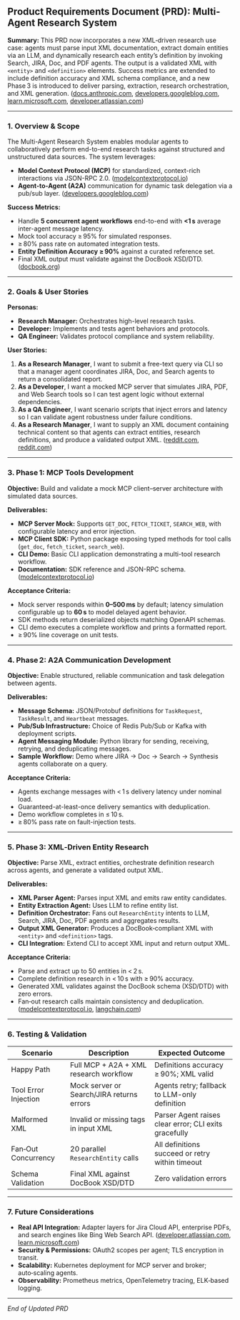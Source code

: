 ## Product Requirements Document (PRD): Multi-Agent Research System

**Summary:** This PRD now incorporates a new XML‑driven research use case: agents must parse input XML documentation, extract domain entities via an LLM, and dynamically research each entity’s definition by invoking Search, JIRA, Doc, and PDF agents. The output is a validated XML with `<entity>` and `<definition>` elements. Success metrics are extended to include definition accuracy and XML schema compliance, and a new Phase 3 is introduced to deliver parsing, extraction, research orchestration, and XML generation. ([docs.anthropic.com](https://docs.anthropic.com/en/docs/agents-and-tools/mcp?utm_source=chatgpt.com), [developers.googleblog.com](https://developers.googleblog.com/en/a2a-a-new-era-of-agent-interoperability/?utm_source=chatgpt.com), [learn.microsoft.com](https://learn.microsoft.com/en-us/bing/search-apis/bing-web-search/overview?utm_source=chatgpt.com), [developer.atlassian.com](https://developer.atlassian.com/cloud/jira/platform/rest/v3/intro/?utm_source=chatgpt.com))

---

### 1. Overview & Scope
The Multi-Agent Research System enables modular agents to collaboratively perform end-to-end research tasks against structured and unstructured data sources. The system leverages:

- **Model Context Protocol (MCP)** for standardized, context-rich interactions via JSON-RPC 2.0. ([modelcontextprotocol.io](https://modelcontextprotocol.io/specification/2025-03-26?utm_source=chatgpt.com))  
- **Agent-to-Agent (A2A)** communication for dynamic task delegation via a pub/sub layer. ([developers.googleblog.com](https://developers.googleblog.com/en/a2a-a-new-era-of-agent-interoperability/?utm_source=chatgpt.com))  

**Success Metrics:**
- Handle **5 concurrent agent workflows** end-to-end with **<1 s** average inter-agent message latency.  
- Mock tool accuracy ≥ 95% for simulated responses.  
- ≥ 80% pass rate on automated integration tests.  
- **Entity Definition Accuracy ≥ 90%** against a curated reference set.  
- Final XML output must validate against the DocBook XSD/DTD. ([docbook.org](https://docbook.org/schemas/?utm_source=chatgpt.com))

---

### 2. Goals & User Stories
**Personas:**
- **Research Manager:** Orchestrates high-level research tasks.  
- **Developer:** Implements and tests agent behaviors and protocols.  
- **QA Engineer:** Validates protocol compliance and system reliability.

**User Stories:**
1. **As a Research Manager**, I want to submit a free-text query via CLI so that a manager agent coordinates JIRA, Doc, and Search agents to return a consolidated report.  
2. **As a Developer**, I want a mocked MCP server that simulates JIRA, PDF, and Web Search tools so I can test agent logic without external dependencies.  
3. **As a QA Engineer**, I want scenario scripts that inject errors and latency so I can validate agent robustness under failure conditions.  
4. **As a Research Manager**, I want to supply an XML document containing technical content so that agents can extract entities, research definitions, and produce a validated output XML. ([reddit.com](https://www.reddit.com/r/MachineLearning/comments/1dwbcp5/d_entity_extraction_with_llms/?utm_source=chatgpt.com), [reddit.com](https://www.reddit.com/r/OpenAIDev/comments/14j9svf/how_do_i_implement_named_entity_recognition_with/?utm_source=chatgpt.com))

---

### 3. Phase 1: MCP Tools Development
**Objective:** Build and validate a mock MCP client–server architecture with simulated data sources.

**Deliverables:**
- **MCP Server Mock:** Supports `GET_DOC`, `FETCH_TICKET`, `SEARCH_WEB`, with configurable latency and error injection.
- **MCP Client SDK:** Python package exposing typed methods for tool calls (`get_doc`, `fetch_ticket`, `search_web`).
- **CLI Demo:** Basic CLI application demonstrating a multi-tool research workflow.
- **Documentation:** SDK reference and JSON-RPC schema. ([modelcontextprotocol.io](https://modelcontextprotocol.io/specification/2025-03-26?utm_source=chatgpt.com))

**Acceptance Criteria:**
- Mock server responds within **0–500 ms** by default; latency simulation configurable up to **60 s** to model delayed agent behavior.
- SDK methods return deserialized objects matching OpenAPI schemas.
- CLI demo executes a complete workflow and prints a formatted report.
- ≥ 90% line coverage on unit tests.

---

### 4. Phase 2: A2A Communication Development
**Objective:** Enable structured, reliable communication and task delegation between agents.

**Deliverables:**
- **Message Schema:** JSON/Protobuf definitions for `TaskRequest`, `TaskResult`, and `Heartbeat` messages.  
- **Pub/Sub Infrastructure:** Choice of Redis Pub/Sub or Kafka with deployment scripts.  
- **Agent Messaging Module:** Python library for sending, receiving, retrying, and deduplicating messages.  
- **Sample Workflow:** Demo where JIRA → Doc → Search → Synthesis agents collaborate on a query.  

**Acceptance Criteria:**
- Agents exchange messages with < 1 s delivery latency under nominal load.  
- Guaranteed-at-least-once delivery semantics with deduplication.  
- Demo workflow completes in ≤ 10 s.  
- ≥ 80% pass rate on fault-injection tests.

---

### 5. Phase 3: XML‑Driven Entity Research
**Objective:** Parse XML, extract entities, orchestrate definition research across agents, and generate a validated output XML.

**Deliverables:**
- **XML Parser Agent:** Parses input XML and emits raw entity candidates.  
- **Entity Extraction Agent:** Uses LLM to refine entity list.  
- **Definition Orchestrator:** Fans out `ResearchEntity` intents to LLM, Search, JIRA, Doc, PDF agents and aggregates results.  
- **Output XML Generator:** Produces a DocBook‑compliant XML with `<entity>` and `<definition>` tags.  
- **CLI Integration:** Extend CLI to accept XML input and return output XML.  

**Acceptance Criteria:**
- Parse and extract up to 50 entities in < 2 s.  
- Complete definition research in < 10 s with ≥ 90% accuracy.  
- Generated XML validates against the DocBook schema (XSD/DTD) with zero errors.  
- Fan‑out research calls maintain consistency and deduplication. ([modelcontextprotocol.io](https://modelcontextprotocol.io/specification/2025-03-26?utm_source=chatgpt.com), [langchain.com](https://www.langchain.com/langgraph?utm_source=chatgpt.com))

---

### 6. Testing & Validation
| Scenario                    | Description                                | Expected Outcome                                             |
|-----------------------------|--------------------------------------------|--------------------------------------------------------------|
| Happy Path                  | Full MCP + A2A + XML research workflow     | Definitions accuracy ≥ 90%; XML valid                         |
| Tool Error Injection        | Mock server or Search/JIRA returns errors  | Agents retry; fallback to LLM-only definition                 |
| Malformed XML               | Invalid or missing tags in input XML       | Parser Agent raises clear error; CLI exits gracefully         |
| Fan‑Out Concurrency         | 20 parallel `ResearchEntity` calls         | All definitions succeed or retry within timeout               |
| Schema Validation           | Final XML against DocBook XSD/DTD          | Zero validation errors                                        |

---

### 7. Future Considerations
- **Real API Integration:** Adapter layers for Jira Cloud API, enterprise PDFs, and search engines like Bing Web Search API. ([developer.atlassian.com](https://developer.atlassian.com/cloud/jira/platform/rest/v3/intro/?utm_source=chatgpt.com), [learn.microsoft.com](https://learn.microsoft.com/en-us/bing/search-apis/bing-web-search/overview?utm_source=chatgpt.com))  
- **Security & Permissions:** OAuth2 scopes per agent; TLS encryption in transit.  
- **Scalability:** Kubernetes deployment for MCP server and broker; auto‑scaling agents.  
- **Observability:** Prometheus metrics, OpenTelemetry tracing, ELK‑based logging.  

---

*End of Updated PRD*

